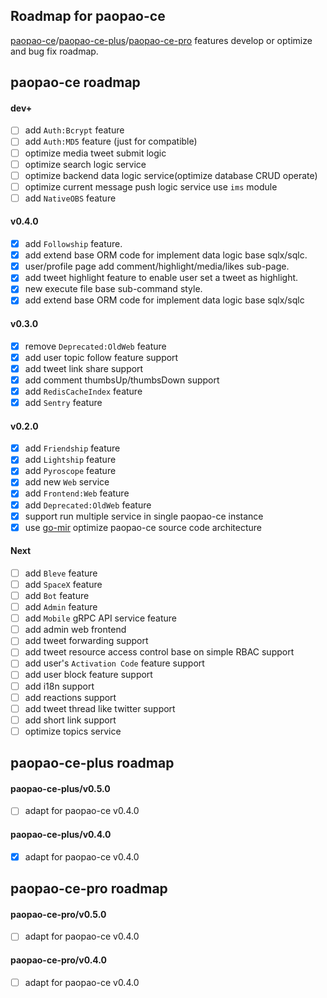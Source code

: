 ## Roadmap for paopao-ce
[paopao-ce](https://github.com/rocboss/paopao-ce/tree/dev)/[paopao-ce-plus](https://github.com/rocboss/paopao-ce/tree/r/paopao-ce-plus)/[paopao-ce-pro](https://github.com/rocboss/paopao-ce/tree/r/paopao-ce-pro) features develop or optimize and bug fix  roadmap.

## paopao-ce roadmap
#### dev+
* [ ] add `Auth:Bcrypt` feature
* [ ] add `Auth:MD5` feature (just for compatible)
* [ ] optimize media tweet submit logic
* [ ] optimize search logic service
* [ ] optimize backend data logic service(optimize database CRUD operate)
* [ ] optimize current message push logic service use `ims` module 
* [ ] add `NativeOBS` feature

#### v0.4.0
* [x] add `Followship` feature.
* [x] add extend base ORM code for implement data logic base sqlx/sqlc.
* [x] user/profile page add comment/highlight/media/likes sub-page.
* [x] add tweet highlight feature to enable user set a tweet as highlight.
* [x] new execute file base sub-command style.
* [x] add extend base ORM code for implement data logic base sqlx/sqlc

#### v0.3.0
* [x] remove `Deprecated:OldWeb` feature
* [x] add user topic follow feature support
* [x] add tweet link share support
* [x] add comment thumbsUp/thumbsDown support
* [x] add `RedisCacheIndex` feature
* [x] add `Sentry` feature

#### v0.2.0
* [x] add `Friendship` feature
* [x] add `Lightship` feature
* [x] add `Pyroscope` feature
* [x] add new `Web` service
* [x] add `Frontend:Web` feature
* [x] add `Deprecated:OldWeb` feature
* [x] support run multiple service in single paopao-ce instance
* [x] use [go-mir](https://github.com/alimy/mir) optimize paopao-ce source code architecture

#### Next
* [ ] add `Bleve` feature
* [ ] add `SpaceX` feature
* [ ] add `Bot` feature
* [ ] add `Admin` feature
* [ ] add `Mobile` gRPC API service feature
* [ ] add admin web frontend
* [ ] add tweet forwarding support
* [ ] add tweet resource access control base on simple RBAC support
* [ ] add user's `Activation Code` feature support
* [ ] add user block feature support
* [ ] add i18n support
* [ ] add reactions support
* [ ] add tweet thread like twitter support
* [ ] add short link support
* [ ] optimize topics service

## paopao-ce-plus roadmap
#### paopao-ce-plus/v0.5.0
* [ ] adapt for paopao-ce v0.4.0

#### paopao-ce-plus/v0.4.0
* [x] adapt for paopao-ce v0.4.0

## paopao-ce-pro roadmap
#### paopao-ce-pro/v0.5.0
* [ ] adapt for paopao-ce v0.4.0

#### paopao-ce-pro/v0.4.0
* [ ] adapt for paopao-ce v0.4.0

